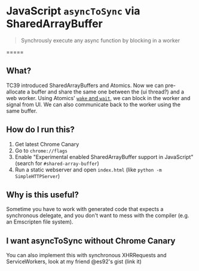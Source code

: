 # JavaScript `asyncToSync` via SharedArrayBuffer

> Synchrously execute any async function by blocking in a worker

=====

## What?

TC39 introduced SharedArrayBuffers and Atomics. Now we can pre-allocate a buffer and share the same one between the (ui thread?) and a web worker. Using Atomics' [`wake` and `wait`](https://developer.mozilla.org/zh-TW/docs/Web/JavaScript/Reference/Global_Objects/Atomics#Wait_and_wake), we can block in the worker and signal from UI. We can also communicate back to the worker using the same buffer.

## How do I run this?

1. Get latest Chrome Canary
2. Go to `chrome://flags`
3. Enable "Experimental enabled SharedArrayBuffer support in JavaScript" (search for `#shared-array-buffer`)
4. Run a static webserver and open `index.html` (like `python -m SimpleHTTPServer`)

## Why is this useful?

Sometime you have to work with generated code that expects a synchronous delegate, and you don't want to mess with the compiler (e.g. an Emscripten file system).

## I want asyncToSync without Chrome Canary

You can also implement this with synchronous XHRRequests and ServiceWorkers, look at my friend @es92's gist (link it)

